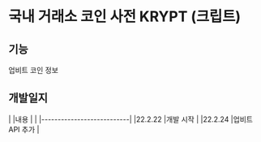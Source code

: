 # 국내 거래소 코인 사전 KRYPT (크립트)

## 기능
업비트 코인 정보
	
## 개발일지
|           |내용                        |
|           |---------------------------|
|22.2.22		|개발 시작                    |
|22.2.24		|업비트 API 추가               |
